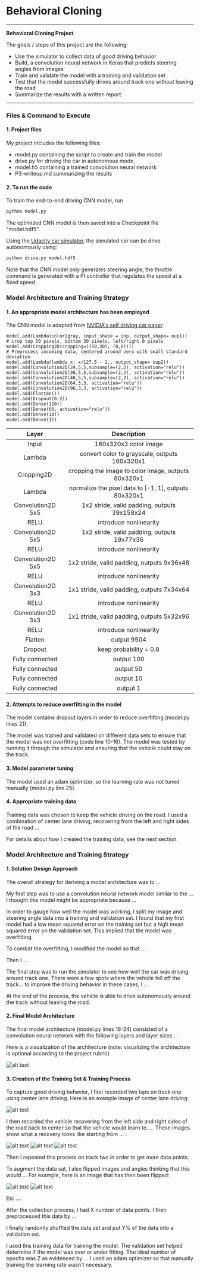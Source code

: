 # **Behavioral Cloning** 

---

**Behavioral Cloning Project**

The goals / steps of this project are the following:
* Use the simulator to collect data of good driving behavior
* Build, a convolution neural network in Keras that predicts steering angles from images
* Train and validate the model with a training and validation set
* Test that the model successfully drives around track one without leaving the road
* Summarize the results with a written report


[//]: # (Image References)

[image1]: ./examples/placeholder.png "Model Visualization"
[image2]: ./examples/placeholder.png "Grayscaling"
[image3]: ./examples/placeholder_small.png "Recovery Image"
[image4]: ./examples/placeholder_small.png "Recovery Image"
[image5]: ./examples/placeholder_small.png "Recovery Image"
[image6]: ./examples/placeholder_small.png "Normal Image"
[image7]: ./examples/placeholder_small.png "Flipped Image"


---
### Files & Command to Execute

#### 1. Project files

My project includes the following files:
* model.py containing the script to create and train the model
* drive.py for driving the car in autonomous mode
* model.h5 containing a trained convolution neural network 
* P3-writeup.md summarizing the results

#### 2. To run the code

To train the end-to-end driving CNN model, run
```sh
python model.py
```
The optimized CNN model is then saved into a Checkpoint file "model.hdf5".

Using the [Udacity car simulator](https://github.com/udacity/self-driving-car-sim"), the simulated car can be drive autonomously using:
```sh
python drive.py model.hdf5
```
Note that the CNN model only generates steering angle, the throttle command is generated with a PI controller that regulates the speed at a fixed speed.


### Model Architecture and Training Strategy

#### 1. An appropriate model architecture has been employed

The CNN model is adapted from [NVIDIA's self driving car paper](http://images.nvidia.com/content/tegra/automotive/images/2016/solutions/pdf/end-to-end-dl-using-px.pdf). 


    model.add(Lambda(color2gray, input_shape = inp, output_shape= oup1))
    # crop top 50 pixels, bottom 30 pixels, left/right 0 pixels
    model.add(Cropping2D(cropping=((50,30), (0,0))))
    # Preprocess incoming data, centered around zero with small standard deviation 
    model.add(Lambda(lambda x: x/127.5 - 1., output_shape= oup2))
    model.add(Convolution2D(24,5,5,subsample=(2,2), activation="relu"))
    model.add(Convolution2D(36,5,5,subsample=(2,2), activation="relu"))
    model.add(Convolution2D(48,5,5,subsample=(2,2), activation="relu"))
    model.add(Convolution2D(64,3,3, activation="relu"))
    model.add(Convolution2D(96,3,3, activation="relu"))
    model.add(Flatten())
    model.add(Dropout(0.2))
    model.add(Dense(120))
    model.add(Dense(60, activation="relu"))
    model.add(Dense(10))
    model.add(Dense(1))

| Layer         		|     Description	        					| 
|:---------------------:|:---------------------------------------------:| 
| Input         		| 160x320x3 color image   					| 
| Lambda                        | convert color to grayscale, outputs 160x320x1  |
| Cropping2D                    | cropping the image to color image, outputs 80x320x1  |
| Lambda                        | normalize the pixel data to [-1, 1], outputs 80x320x1  |
| Convolution2D 5x5     	| 1x2 stride, valid padding, outputs 39x158x24 	|
| RELU				| introduce nonlinearity	    				|
| Convolution2D 5x5     	| 1x2 stride, valid padding, outputs 19x77x36 	|
| RELU				| introduce nonlinearity	    				|
| Convolution2D 5x5     	| 1x2 stride, valid padding, outputs 9x36x48 	|
| RELU				| introduce nonlinearity	    				|
| Convolution2D 3x3     	| 1x1 stride, valid padding, outputs 7x34x64 	|
| RELU				| introduce nonlinearity	    				|
| Convolution2D 3x3     	| 1x1 stride, valid padding, outputs 5x32x96 	|
| RELU				| introduce nonlinearity	    				|
| Flatten                       | output 9504                                    |
| Dropout                       | keep probability = 0.8                        |
| Fully connected		| output 100        									|
| Fully connected		| output 50        									|
| Fully connected               | output 10                                            |
| Fully connected               | output 1                                            |


#### 2. Attempts to reduce overfitting in the model

The model contains dropout layers in order to reduce overfitting (model.py lines 21). 

The model was trained and validated on different data sets to ensure that the model was not overfitting (code line 10-16). The model was tested by running it through the simulator and ensuring that the vehicle could stay on the track.

#### 3. Model parameter tuning

The model used an adam optimizer, so the learning rate was not tuned manually (model.py line 25).

#### 4. Appropriate training data

Training data was chosen to keep the vehicle driving on the road. I used a combination of center lane driving, recovering from the left and right sides of the road ... 

For details about how I created the training data, see the next section. 

### Model Architecture and Training Strategy

#### 1. Solution Design Approach

The overall strategy for deriving a model architecture was to ...

My first step was to use a convolution neural network model similar to the ... I thought this model might be appropriate because ...

In order to gauge how well the model was working, I split my image and steering angle data into a training and validation set. I found that my first model had a low mean squared error on the training set but a high mean squared error on the validation set. This implied that the model was overfitting. 

To combat the overfitting, I modified the model so that ...

Then I ... 

The final step was to run the simulator to see how well the car was driving around track one. There were a few spots where the vehicle fell off the track... to improve the driving behavior in these cases, I ....

At the end of the process, the vehicle is able to drive autonomously around the track without leaving the road.

#### 2. Final Model Architecture

The final model architecture (model.py lines 18-24) consisted of a convolution neural network with the following layers and layer sizes ...

Here is a visualization of the architecture (note: visualizing the architecture is optional according to the project rubric)

![alt text][image1]

#### 3. Creation of the Training Set & Training Process

To capture good driving behavior, I first recorded two laps on track one using center lane driving. Here is an example image of center lane driving:

![alt text][image2]

I then recorded the vehicle recovering from the left side and right sides of the road back to center so that the vehicle would learn to .... These images show what a recovery looks like starting from ... :

![alt text][image3]
![alt text][image4]
![alt text][image5]

Then I repeated this process on track two in order to get more data points.

To augment the data sat, I also flipped images and angles thinking that this would ... For example, here is an image that has then been flipped:

![alt text][image6]
![alt text][image7]

Etc ....

After the collection process, I had X number of data points. I then preprocessed this data by ...


I finally randomly shuffled the data set and put Y% of the data into a validation set. 

I used this training data for training the model. The validation set helped determine if the model was over or under fitting. The ideal number of epochs was Z as evidenced by ... I used an adam optimizer so that manually training the learning rate wasn't necessary.
